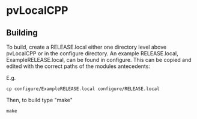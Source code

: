 pvLocalCPP
==========

Building
--------

To build, create a RELEASE.local either one directory level above pvLocalCPP
or in the configure directory. An example RELEASE.local, ExampleRELEASE.local,
can be found in configure. This can be copied and edited with the correct
paths of the modules antecedents:

E.g.

    cp configure/ExampleRELEASE.local configure/RELEASE.local

Then, to build type "make"

    make


